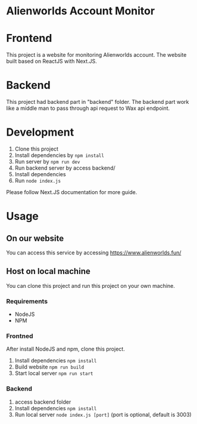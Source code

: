 # Alienworlds Account Monitor

# Frontend

This project is a website for monitoring Alienworlds account.
The website built based on ReactJS with Next.JS.

# Backend

This project had backend part in "backend" folder.
The backend part work like a middle man to pass through api request to Wax api endpoint.

# Development

1. Clone this project
2. Install dependencies by `npm install`
3. Run server by `npm run dev`
4. Run backend server by access backend/
5. Install dependencies
6. Run `node index.js`

Please follow Next.JS documentation for more guide.

# Usage

## On our website

You can access this service by accessing https://www.alienworlds.fun/

## Host on local machine

You can clone this project and run this project on your own machine.

### Requirements

- NodeJS
- NPM

### Frontned

After install NodeJS and npm, clone this project.

1. Install dependencies `npm install`
2. Build website `npm run build`
3. Start local server `npm run start`

### Backend

1. access backend folder
2. Install dependencies `npm install`
3. Run local server `node index.js [port]` (port is optional, default is 3003)
